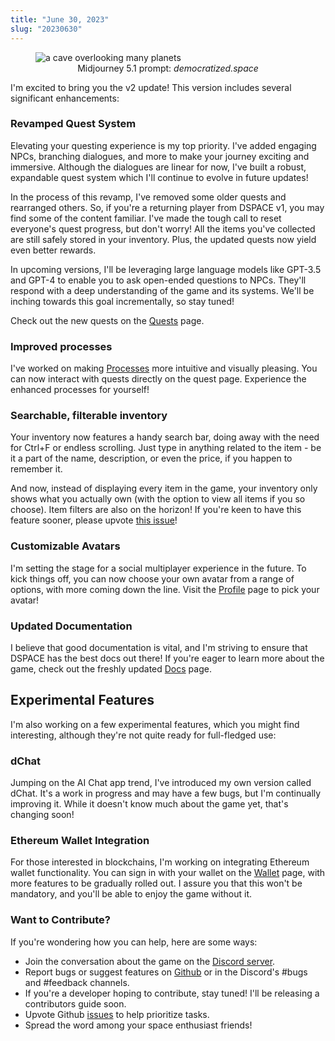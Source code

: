 ```yaml
---
title: "June 30, 2023"
slug: "20230630"
---
```


<figure>
    <img src="/assets/changelog/20230630/democratizedspace.jpg" alt="a cave overlooking many planets" />
    <figcaption align="center">Midjourney 5.1 prompt: <em>democratized.space</em></figcaption>
</figure>

I'm excited to bring you the v2 update! This version includes several significant enhancements:

### Revamped Quest System

Elevating your questing experience is my top priority. I've added engaging NPCs, branching dialogues, and more to make your journey exciting and immersive. Although the dialogues are linear for now, I've built a robust, expandable quest system which I'll continue to evolve in future updates!

In the process of this revamp, I've removed some older quests and rearranged others. So, if you're a returning player from DSPACE v1, you may find some of the content familiar. I've made the tough call to reset everyone's quest progress, but don't worry! All the items you've collected are still safely stored in your inventory. Plus, the updated quests now yield even better rewards.

In upcoming versions, I'll be leveraging large language models like GPT-3.5 and GPT-4 to enable you to ask open-ended questions to NPCs. They'll respond with a deep understanding of the game and its systems. We'll be inching towards this goal incrementally, so stay tuned!

Check out the new quests on the [Quests](/quests) page.

### Improved processes

I've worked on making [Processes](/docs/processes) more intuitive and visually pleasing. You can now interact with quests directly on the quest page. Experience the enhanced processes for yourself!

### Searchable, filterable inventory

Your inventory now features a handy search bar, doing away with the need for Ctrl+F or endless scrolling. Just type in anything related to the item - be it a part of the name, description, or even the price, if you happen to remember it.

And now, instead of displaying every item in the game, your inventory only shows what you actually own (with the option to view all items if you so choose). Item filters are also on the horizon! If you're keen to have this feature sooner, please upvote [this issue](https://github.com/democratizedspace/dspace/issues/36)!

### Customizable Avatars

I'm setting the stage for a social multiplayer experience in the future. To kick things off, you can now choose your own avatar from a range of options, with more coming down the line. Visit the [Profile](/profile) page to pick your avatar!

### Updated Documentation

I believe that good documentation is vital, and I'm striving to ensure that DSPACE has the best docs out there! If you're eager to learn more about the game, check out the freshly updated [Docs](/docs) page.

## Experimental Features

I'm also working on a few experimental features, which you might find interesting, although they're not quite ready for full-fledged use:

### dChat

Jumping on the AI Chat app trend, I've introduced my own version called dChat. It's a work in progress and may have a few bugs, but I'm continually improving it. While it doesn't know much about the game yet, that's changing soon!

### Ethereum Wallet Integration

For those interested in blockchains, I'm working on integrating Ethereum wallet functionality. You can sign in with your wallet on the [Wallet](/wallet) page, with more features to be gradually rolled out. I assure you that this won't be mandatory, and you'll be able to enjoy the game without it.

### Want to Contribute?

If you're wondering how you can help, here are some ways:

- Join the conversation about the game on the [Discord server](https://discord.gg/A3UAfYvnxM).
- Report bugs or suggest features on [Github](https://github.com/democratizedspace/dspace/issues) or in the Discord's #bugs and #feedback channels.
- If you're a developer hoping to contribute, stay tuned! I'll be releasing a contributors guide soon.
- Upvote Github [issues](https://github.com/democratizedspace/dspace/issues) to help prioritize tasks.
- Spread the word among your space enthusiast friends!